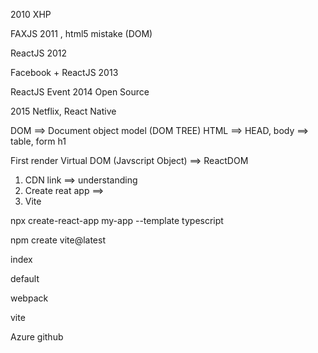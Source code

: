 2010 XHP 

FAXJS 2011 , html5 mistake (DOM)

ReactJS 2012

Facebook + ReactJS 2013 

ReactJS Event 2014 Open Source

2015 Netflix, React Native

DOM ==> Document object model (DOM TREE) HTML ==> HEAD, body ==> table, form h1

First render 
Virtual DOM (Javscript Object) ==> ReactDOM


1. CDN link ==> understanding 
2. Create reat app ==> 
3. Vite 


npx create-react-app my-app --template typescript

npm create vite@latest

index

default 

webpack 

vite


Azure github
